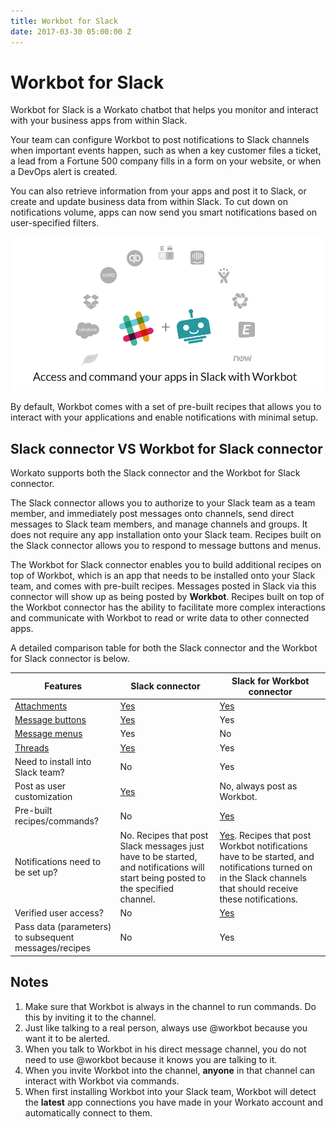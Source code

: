 ```yaml
---
title: Workbot for Slack
date: 2017-03-30 05:00:00 Z
---
```


# Workbot for Slack
Workbot for Slack is a Workato chatbot that helps you monitor and interact with your business apps from within Slack.

Your team can configure Workbot to post notifications to Slack channels when important events happen, such as when a key customer files a ticket, a lead from a Fortune 500 company fills in a form on your website, or when a DevOps alert is created.

You can also retrieve information from your apps and post it to Slack, or create and update business data from within Slack. To cut down on notifications volume, apps can now send you smart notifications based on user-specified filters.

![Workbot1](/assets/images/workbot/workbot/workbot-1.png)

By default, Workbot comes with a set of pre-built recipes that allows you to interact with your applications and enable notifications with minimal setup.

## Slack connector VS Workbot for Slack connector
Workato supports both the Slack connector and the Workbot for Slack connector.

The Slack connector allows you to authorize to your Slack team as a team member, and immediately post messages onto channels, send direct messages to Slack team members, and manage channels and groups. It does not require any app installation onto your Slack team. Recipes built on the Slack connector allows you to respond to message buttons and menus.

The Workbot for Slack connector enables you to build additional recipes on top of Workbot, which is an app that needs to be installed onto your Slack team, and comes with pre-built recipes. Messages posted in Slack via this connector will show up as being posted by **Workbot**. Recipes built on top of the Workbot connector has the ability to facilitate more complex interactions and communicate with Workbot to read or write data to other connected apps.

A detailed comparison table for both the Slack connector and the Workbot for Slack connector is below.

<table class="unchanged rich-diff-level-one">
    <thead>
        <tr>
            <th>Features</th>
            <th>Slack connector</th>
            <th>Slack for Workbot connector</th>
        </tr>
    </thead>
    <tbody>
        <tr>
            <td>
              <a href="https://api.slack.com/docs/message-attachments">Attachments</a>
            </td>
            <td>
              <a href="/connectors/slack.html#example-message-with-attachment">Yes</a>
            </td>
            <td>
              <a href="/workbot/workbot-actions.html#post-command-reply">Yes</a>
            </td>
        </tr>
        <tr>
            <td>
              <a href="https://api.slack.com/docs/message-buttons">Message buttons</a>
            </td>
            <td>
              <a href="/connectors/slack.html#using-slack-message-buttons">Yes</a>
            </td>
            <td>Yes</td>
        </tr>
        <tr>
            <td>
              <a href="https://api.slack.com/docs/message-menus">Message menus</a>
            </td>
            <td>Yes</td>
            <td>No</td>
        </tr>
        <tr>
            <td>
              <a href="https://api.slack.com/docs/message-threading">Threads</a>
            </td>
            <td>
              <a href="/connectors/slack.html#using-slack-threads">Yes</a>
            </td>
            <td>Yes</td>
        </tr>
        <tr>
            <td>Need to install into Slack team?</td>
            <td>No</td>
            <td>Yes</td>
        </tr>
        <tr>
            <td>Post as user customization</td>
            <td>
              <a href="/connectors/slack.html#example-message-with-attachment-customized-app-name-and-images">Yes</a>
            </td>
            <td>No, always post as Workbot.</td>
        </tr>
        <tr>
            <td>Pre-built recipes/commands?</td>
            <td>No</td>
            <td>
              <a href="https://www.workato.com/workbot-slack">Yes</a>
            </td>
        </tr>
        <tr>
            <td>Notifications need to be set up?</td>
            <td>
              No. Recipes that post Slack messages just have to be started, and notifications will start being posted to the specified channel.
            </td>
            <td>
              <a href="/workbot/using-workbot-for-slack.html#2-set-up-smart-notifications">Yes</a>. Recipes that post Workbot notifications have to be started, and notifications turned on in the Slack channels that should receive these notifications.
            </td>
        </tr>
        <tr>
            <td>Verified user access?</td>
            <td>No</td>
            <td>
              <a href="/workbot/workbot-latebinding.html">Yes</a>
            </td>
        </tr>
        <tr>
            <td>
              Pass data (parameters) to subsequent messages/recipes
            </td>
            <td>No</td>
            <td>Yes</td>
        </tr>
    </tbody>
</table>

## Notes

1. Make sure that Workbot is always in the channel to run commands. Do this by inviting it to the channel.
2. Just like talking to a real person, always use @workbot because you want it to be alerted.
3. When you talk to Workbot in his direct message channel, you do not need to use @workbot because it knows you are talking to it.
4. When you invite Workbot into the channel, **anyone** in that channel can interact with Workbot via commands.
5. When first installing Workbot into your Slack team, Workbot will detect the **latest** app connections you have made in your Workato account and automatically connect to them.
